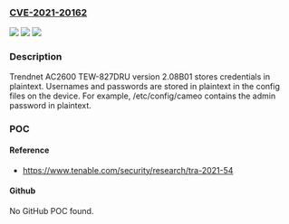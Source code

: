 ### [CVE-2021-20162](https://cve.mitre.org/cgi-bin/cvename.cgi?name=CVE-2021-20162)
![](https://img.shields.io/static/v1?label=Product&message=Trendnet%20AC2600%20TEW-827DRU&color=blue)
![](https://img.shields.io/static/v1?label=Version&message=n%2Fa&color=blue)
![](https://img.shields.io/static/v1?label=Vulnerability&message=Improper%20Credential%20Storage&color=brighgreen)

### Description

Trendnet AC2600 TEW-827DRU version 2.08B01 stores credentials in plaintext. Usernames and passwords are stored in plaintext in the config files on the device. For example, /etc/config/cameo contains the admin password in plaintext.

### POC

#### Reference
- https://www.tenable.com/security/research/tra-2021-54

#### Github
No GitHub POC found.

